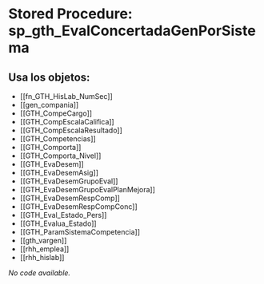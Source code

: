 # Stored Procedure: sp_gth_EvalConcertadaGenPorSistema

## Usa los objetos:
- [[fn_GTH_HisLab_NumSec]]
- [[gen_compania]]
- [[GTH_CompeCargo]]
- [[GTH_CompEscalaCalifica]]
- [[GTH_CompEscalaResultado]]
- [[GTH_Competencias]]
- [[GTH_Comporta]]
- [[GTH_Comporta_Nivel]]
- [[GTH_EvaDesem]]
- [[GTH_EvaDesemAsig]]
- [[GTH_EvaDesemGrupoEval]]
- [[GTH_EvaDesemGrupoEvalPlanMejora]]
- [[GTH_EvaDesemRespComp]]
- [[GTH_EvaDesemRespCompConc]]
- [[GTH_Eval_Estado_Pers]]
- [[GTH_Evalua_Estado]]
- [[GTH_ParamSistemaCompetencia]]
- [[gth_vargen]]
- [[rhh_emplea]]
- [[rhh_hislab]]

*No code available.*
